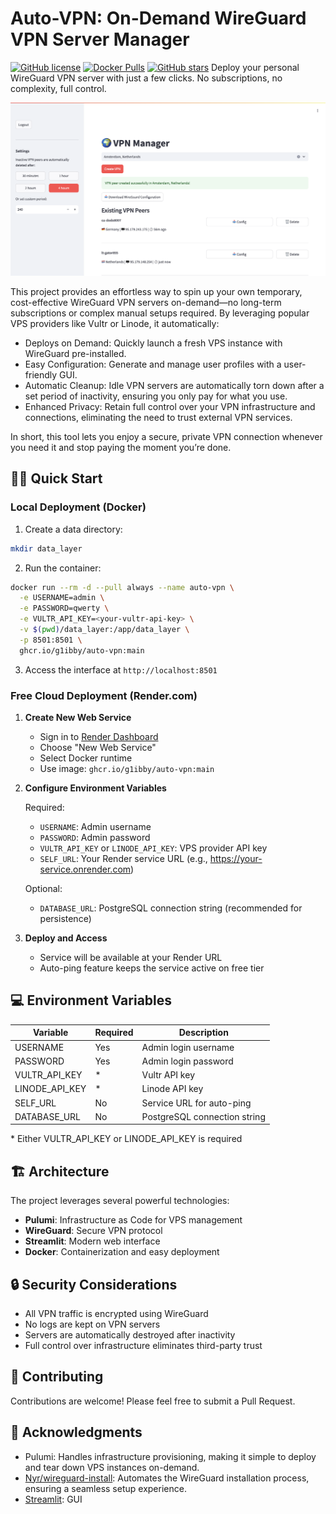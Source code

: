# Auto-VPN: On-Demand WireGuard VPN Server Manager 
[![GitHub license](https://img.shields.io/github/license/g1ibby/auto-vpn)](https://github.com/g1ibby/auto-vpn/blob/main/LICENSE)
[![Docker Pulls](https://img.shields.io/docker/pulls/g1ibby/auto-vpn)](https://github.com/g1ibby/auto-vpn/pkgs/container/auto-vpn)
[![GitHub stars](https://img.shields.io/github/stars/g1ibby/auto-vpn)](https://github.com/g1ibby/auto-vpn/stargazers)
Deploy your personal WireGuard VPN server with just a few clicks. No subscriptions, no complexity, full control.

![Main interface](images/main.png)

This project provides an effortless way to spin up your own temporary, cost-effective WireGuard VPN servers on-demand—no long-term subscriptions or complex manual setups required. By leveraging popular VPS providers like Vultr or Linode, it automatically:

- Deploys on Demand: Quickly launch a fresh VPS instance with WireGuard pre-installed.
- Easy Configuration: Generate and manage user profiles with a user-friendly GUI.
- Automatic Cleanup: Idle VPN servers are automatically torn down after a set period of inactivity, ensuring you only pay for what you use.
- Enhanced Privacy: Retain full control over your VPN infrastructure and connections, eliminating the need to trust external VPN services.

In short, this tool lets you enjoy a secure, private VPN connection whenever you need it and stop paying the moment you’re done.

## 🏃‍♂️ Quick Start

### Local Deployment (Docker)

1. Create a data directory:
```bash
mkdir data_layer
```

2. Run the container:
```bash
docker run --rm -d --pull always --name auto-vpn \
  -e USERNAME=admin \
  -e PASSWORD=qwerty \
  -e VULTR_API_KEY=<your-vultr-api-key> \
  -v $(pwd)/data_layer:/app/data_layer \
  -p 8501:8501 \
  ghcr.io/g1ibby/auto-vpn:main
```

3. Access the interface at `http://localhost:8501`

### Free Cloud Deployment (Render.com)

1. **Create New Web Service**
   - Sign in to [Render Dashboard](https://dashboard.render.com)
   - Choose "New Web Service"
   - Select Docker runtime
   - Use image: `ghcr.io/g1ibby/auto-vpn:main`

2. **Configure Environment Variables**
   
   Required:
   - `USERNAME`: Admin username
   - `PASSWORD`: Admin password
   - `VULTR_API_KEY` or `LINODE_API_KEY`: VPS provider API key
   - `SELF_URL`: Your Render service URL (e.g., https://your-service.onrender.com)

   Optional:
   - `DATABASE_URL`: PostgreSQL connection string (recommended for persistence)

3. **Deploy and Access**
   - Service will be available at your Render URL
   - Auto-ping feature keeps the service active on free tier

## 💻 Environment Variables

| Variable | Required | Description |
|----------|----------|-------------|
| USERNAME | Yes | Admin login username |
| PASSWORD | Yes | Admin login password |
| VULTR_API_KEY | * | Vultr API key |
| LINODE_API_KEY | * | Linode API key |
| SELF_URL | No | Service URL for auto-ping |
| DATABASE_URL | No | PostgreSQL connection string |

\* Either VULTR_API_KEY or LINODE_API_KEY is required

## 🏗️ Architecture

The project leverages several powerful technologies:

- **Pulumi**: Infrastructure as Code for VPS management
- **WireGuard**: Secure VPN protocol
- **Streamlit**: Modern web interface
- **Docker**: Containerization and easy deployment

## 🔒 Security Considerations

- All VPN traffic is encrypted using WireGuard
- No logs are kept on VPN servers
- Servers are automatically destroyed after inactivity
- Full control over infrastructure eliminates third-party trust

## 🤝 Contributing

Contributions are welcome! Please feel free to submit a Pull Request.

## 🙏 Acknowledgments

- Pulumi: Handles infrastructure provisioning, making it simple to deploy and tear down VPS instances on-demand.
- [Nyr/wireguard-install](https://github.com/Nyr/wireguard-install): Automates the WireGuard installation process, ensuring a seamless setup experience.
- [Streamlit](https://streamlit.io): GUI
